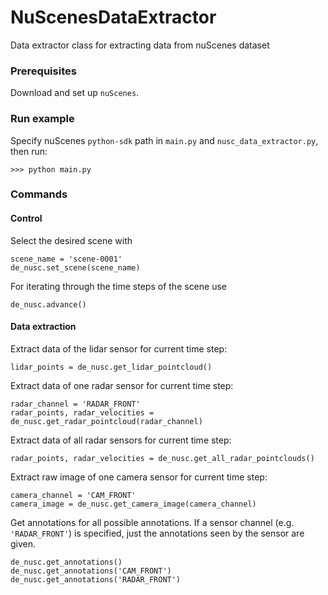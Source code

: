 # NuScenesDataExtractor
Data extractor class for extracting data from nuScenes dataset

### Prerequisites
Download and set up ``nuScenes``. 

### Run example
Specify nuScenes ``python-sdk`` path in ``main.py`` and ``nusc_data_extractor.py``, then run:
```
>>> python main.py
```

### Commands
#### Control
Select the desired scene with
```
scene_name = 'scene-0001'
de_nusc.set_scene(scene_name)
```

For iterating through the time steps of the scene use
```
de_nusc.advance()
```

#### Data extraction
Extract data of the lidar sensor for current time step:
```
lidar_points = de_nusc.get_lidar_pointcloud()
```

Extract data of one radar sensor for current time step:
```
radar_channel = 'RADAR_FRONT'
radar_points, radar_velocities = de_nusc.get_radar_pointcloud(radar_channel)
```

Extract data of all radar sensors for current time step:
```
radar_points, radar_velocities = de_nusc.get_all_radar_pointclouds()
```

Extract raw image of one camera sensor for current time step:
```
camera_channel = 'CAM_FRONT'
camera_image = de_nusc.get_camera_image(camera_channel)
```

Get annotations for all possible annotations. If a sensor channel (e.g. ``'RADAR_FRONT'``) is specified, just the annotations seen by the sensor are given.
```
de_nusc.get_annotations()
de_nusc.get_annotations('CAM_FRONT')
de_nusc.get_annotations('RADAR_FRONT')
```
